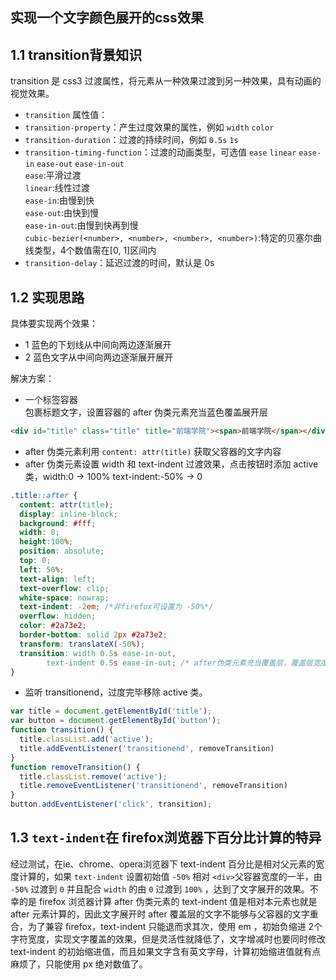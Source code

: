 ## 实现一个文字颜色展开的css效果

## 1.1 transition背景知识
transition 是 css3 过渡属性，将元素从一种效果过渡到另一种效果，具有动画的视觉效果。
* `transition` 属性值： <transition-property> <transition-duration> <transition-timing-function> <transition-delay>
* `transition-property`：产生过度效果的属性，例如 `width` `color` 
* `transition-duration`：过渡的持续时间，例如 `0.5s` `1s`
* `transition-timing-function`：过渡的动画类型，可选值 `ease` `linear` `ease-in` `ease-out` `ease-in-out`  
`ease`:平滑过渡  
`linear`:线性过渡  
`ease-in`:由慢到快  
`ease-out`:由快到慢  
`ease-in-out`:由慢到快再到慢  
`cubic-bezier(<number>, <number>, <number>, <number>)`:特定的贝塞尔曲线类型，4个数值需在[0, 1]区间内
* `transition-delay`：延迟过渡的时间，默认是 0s

## 1.2 实现思路
具体要实现两个效果：
* 1 蓝色的下划线从中间向两边逐渐展开
* 2 蓝色文字从中间向两边逐渐展开展开

解决方案：
* 一个标签容器<div>包裹标题文字，设置容器的 after 伪类元素充当蓝色覆盖展开层
```html
<div id="title" class="title" title="前端学院"><span>前端学院</span></div>
```
* after 伪类元素利用 `content: attr(title)` 获取父容器的文字内容
* after 伪类元素设置 width 和 text-indent 过渡效果，点击按钮时添加 active 类，width:0 → 100% text-indent:-50% → 0
```css
.title::after {
  content: attr(title);
  display: inline-block;
  background: #fff;
  width: 0;
  height:100%;
  position: absolute;
  top: 0;
  left: 50%;
  text-align: left;
  text-overflow: clip;
  white-space: nowrap;
  text-indent: -2em; /*非firefox可设置为 -50%*/
  overflow: hidden;
  color: #2a73e2;
  border-bottom: solid 2px #2a73e2;
  transform: translateX(-50%);
  transition: width 0.5s ease-in-out,  
        text-indent 0.5s ease-in-out; /* after伪类元素充当覆盖层，覆盖层宽度和文字缩进组合过渡 实现蓝色文字展开效果 */
}
```
* 监听 transitionend，过度完毕移除 active 类。
```javascript
var title = document.getElementById('title');
var button = document.getElementById('button');
function transition() {
  title.classList.add('active');
  title.addEventListener('transitionend', removeTransition)
}
function removeTransition() {
  title.classList.remove('active');
  title.removeEventListener('transitionend', removeTransition)
}
button.addEventListener('click', transition);   
```
## 1.3 `text-indent`在 firefox浏览器下百分比计算的特异
经过测试，在ie、chrome、opera浏览器下 text-indent 百分比是相对父元素的宽度计算的，如果 `text-indent` 设置初始值 `-50%` 相对 `<div>`父容器宽度的一半，由 `-50%` 过渡到 `0` 并且配合 `width` 的由 `0` 过渡到 `100%` ，达到了文字展开的效果。不幸的是 firefox 浏览器计算 after 伪类元素的 text-indent 值是相对本元素也就是 after 元素计算的，因此文字展开时 after 覆盖层的文字不能够与父容器的文字重合，为了兼容 firefox，text-indent 只能退而求其次，使用 em ，初始负缩进 2个字符宽度，实现文字覆盖的效果，但是灵活性就降低了，文字增减时也要同时修改 text-indent 的初始缩进值，而且如果文字含有英文字母，计算初始缩进值就有点麻烦了，只能使用 px 绝对数值了。